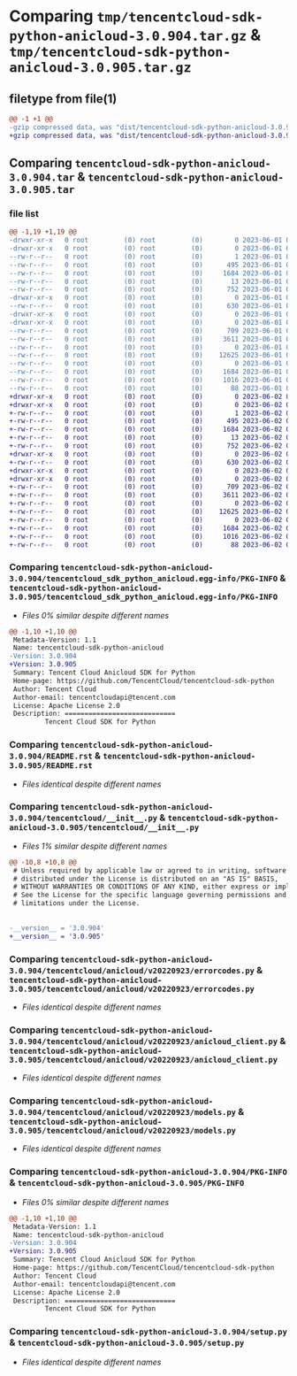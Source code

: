 # Comparing `tmp/tencentcloud-sdk-python-anicloud-3.0.904.tar.gz` & `tmp/tencentcloud-sdk-python-anicloud-3.0.905.tar.gz`

## filetype from file(1)

```diff
@@ -1 +1 @@
-gzip compressed data, was "dist/tencentcloud-sdk-python-anicloud-3.0.904.tar", last modified: Thu Jun  1 02:24:51 2023, max compression
+gzip compressed data, was "dist/tencentcloud-sdk-python-anicloud-3.0.905.tar", last modified: Fri Jun  2 00:19:13 2023, max compression
```

## Comparing `tencentcloud-sdk-python-anicloud-3.0.904.tar` & `tencentcloud-sdk-python-anicloud-3.0.905.tar`

### file list

```diff
@@ -1,19 +1,19 @@
-drwxr-xr-x   0 root         (0) root         (0)        0 2023-06-01 02:24:51.000000 tencentcloud-sdk-python-anicloud-3.0.904/
-drwxr-xr-x   0 root         (0) root         (0)        0 2023-06-01 02:24:51.000000 tencentcloud-sdk-python-anicloud-3.0.904/tencentcloud_sdk_python_anicloud.egg-info/
--rw-r--r--   0 root         (0) root         (0)        1 2023-06-01 02:24:51.000000 tencentcloud-sdk-python-anicloud-3.0.904/tencentcloud_sdk_python_anicloud.egg-info/dependency_links.txt
--rw-r--r--   0 root         (0) root         (0)      495 2023-06-01 02:24:51.000000 tencentcloud-sdk-python-anicloud-3.0.904/tencentcloud_sdk_python_anicloud.egg-info/SOURCES.txt
--rw-r--r--   0 root         (0) root         (0)     1684 2023-06-01 02:24:51.000000 tencentcloud-sdk-python-anicloud-3.0.904/tencentcloud_sdk_python_anicloud.egg-info/PKG-INFO
--rw-r--r--   0 root         (0) root         (0)       13 2023-06-01 02:24:51.000000 tencentcloud-sdk-python-anicloud-3.0.904/tencentcloud_sdk_python_anicloud.egg-info/top_level.txt
--rw-r--r--   0 root         (0) root         (0)      752 2023-06-01 02:24:50.000000 tencentcloud-sdk-python-anicloud-3.0.904/README.rst
-drwxr-xr-x   0 root         (0) root         (0)        0 2023-06-01 02:24:51.000000 tencentcloud-sdk-python-anicloud-3.0.904/tencentcloud/
--rw-r--r--   0 root         (0) root         (0)      630 2023-06-01 02:24:50.000000 tencentcloud-sdk-python-anicloud-3.0.904/tencentcloud/__init__.py
-drwxr-xr-x   0 root         (0) root         (0)        0 2023-06-01 02:24:51.000000 tencentcloud-sdk-python-anicloud-3.0.904/tencentcloud/anicloud/
-drwxr-xr-x   0 root         (0) root         (0)        0 2023-06-01 02:24:51.000000 tencentcloud-sdk-python-anicloud-3.0.904/tencentcloud/anicloud/v20220923/
--rw-r--r--   0 root         (0) root         (0)      709 2023-06-01 02:24:50.000000 tencentcloud-sdk-python-anicloud-3.0.904/tencentcloud/anicloud/v20220923/errorcodes.py
--rw-r--r--   0 root         (0) root         (0)     3611 2023-06-01 02:24:50.000000 tencentcloud-sdk-python-anicloud-3.0.904/tencentcloud/anicloud/v20220923/anicloud_client.py
--rw-r--r--   0 root         (0) root         (0)        0 2023-06-01 02:24:50.000000 tencentcloud-sdk-python-anicloud-3.0.904/tencentcloud/anicloud/v20220923/__init__.py
--rw-r--r--   0 root         (0) root         (0)    12625 2023-06-01 02:24:50.000000 tencentcloud-sdk-python-anicloud-3.0.904/tencentcloud/anicloud/v20220923/models.py
--rw-r--r--   0 root         (0) root         (0)        0 2023-06-01 02:24:50.000000 tencentcloud-sdk-python-anicloud-3.0.904/tencentcloud/anicloud/__init__.py
--rw-r--r--   0 root         (0) root         (0)     1684 2023-06-01 02:24:51.000000 tencentcloud-sdk-python-anicloud-3.0.904/PKG-INFO
--rw-r--r--   0 root         (0) root         (0)     1016 2023-06-01 02:24:50.000000 tencentcloud-sdk-python-anicloud-3.0.904/setup.py
--rw-r--r--   0 root         (0) root         (0)       88 2023-06-01 02:24:51.000000 tencentcloud-sdk-python-anicloud-3.0.904/setup.cfg
+drwxr-xr-x   0 root         (0) root         (0)        0 2023-06-02 00:19:13.000000 tencentcloud-sdk-python-anicloud-3.0.905/
+drwxr-xr-x   0 root         (0) root         (0)        0 2023-06-02 00:19:13.000000 tencentcloud-sdk-python-anicloud-3.0.905/tencentcloud_sdk_python_anicloud.egg-info/
+-rw-r--r--   0 root         (0) root         (0)        1 2023-06-02 00:19:13.000000 tencentcloud-sdk-python-anicloud-3.0.905/tencentcloud_sdk_python_anicloud.egg-info/dependency_links.txt
+-rw-r--r--   0 root         (0) root         (0)      495 2023-06-02 00:19:13.000000 tencentcloud-sdk-python-anicloud-3.0.905/tencentcloud_sdk_python_anicloud.egg-info/SOURCES.txt
+-rw-r--r--   0 root         (0) root         (0)     1684 2023-06-02 00:19:13.000000 tencentcloud-sdk-python-anicloud-3.0.905/tencentcloud_sdk_python_anicloud.egg-info/PKG-INFO
+-rw-r--r--   0 root         (0) root         (0)       13 2023-06-02 00:19:13.000000 tencentcloud-sdk-python-anicloud-3.0.905/tencentcloud_sdk_python_anicloud.egg-info/top_level.txt
+-rw-r--r--   0 root         (0) root         (0)      752 2023-06-02 00:19:13.000000 tencentcloud-sdk-python-anicloud-3.0.905/README.rst
+drwxr-xr-x   0 root         (0) root         (0)        0 2023-06-02 00:19:13.000000 tencentcloud-sdk-python-anicloud-3.0.905/tencentcloud/
+-rw-r--r--   0 root         (0) root         (0)      630 2023-06-02 00:19:13.000000 tencentcloud-sdk-python-anicloud-3.0.905/tencentcloud/__init__.py
+drwxr-xr-x   0 root         (0) root         (0)        0 2023-06-02 00:19:13.000000 tencentcloud-sdk-python-anicloud-3.0.905/tencentcloud/anicloud/
+drwxr-xr-x   0 root         (0) root         (0)        0 2023-06-02 00:19:13.000000 tencentcloud-sdk-python-anicloud-3.0.905/tencentcloud/anicloud/v20220923/
+-rw-r--r--   0 root         (0) root         (0)      709 2023-06-02 00:19:13.000000 tencentcloud-sdk-python-anicloud-3.0.905/tencentcloud/anicloud/v20220923/errorcodes.py
+-rw-r--r--   0 root         (0) root         (0)     3611 2023-06-02 00:19:13.000000 tencentcloud-sdk-python-anicloud-3.0.905/tencentcloud/anicloud/v20220923/anicloud_client.py
+-rw-r--r--   0 root         (0) root         (0)        0 2023-06-02 00:19:13.000000 tencentcloud-sdk-python-anicloud-3.0.905/tencentcloud/anicloud/v20220923/__init__.py
+-rw-r--r--   0 root         (0) root         (0)    12625 2023-06-02 00:19:13.000000 tencentcloud-sdk-python-anicloud-3.0.905/tencentcloud/anicloud/v20220923/models.py
+-rw-r--r--   0 root         (0) root         (0)        0 2023-06-02 00:19:13.000000 tencentcloud-sdk-python-anicloud-3.0.905/tencentcloud/anicloud/__init__.py
+-rw-r--r--   0 root         (0) root         (0)     1684 2023-06-02 00:19:13.000000 tencentcloud-sdk-python-anicloud-3.0.905/PKG-INFO
+-rw-r--r--   0 root         (0) root         (0)     1016 2023-06-02 00:19:13.000000 tencentcloud-sdk-python-anicloud-3.0.905/setup.py
+-rw-r--r--   0 root         (0) root         (0)       88 2023-06-02 00:19:13.000000 tencentcloud-sdk-python-anicloud-3.0.905/setup.cfg
```

### Comparing `tencentcloud-sdk-python-anicloud-3.0.904/tencentcloud_sdk_python_anicloud.egg-info/PKG-INFO` & `tencentcloud-sdk-python-anicloud-3.0.905/tencentcloud_sdk_python_anicloud.egg-info/PKG-INFO`

 * *Files 0% similar despite different names*

```diff
@@ -1,10 +1,10 @@
 Metadata-Version: 1.1
 Name: tencentcloud-sdk-python-anicloud
-Version: 3.0.904
+Version: 3.0.905
 Summary: Tencent Cloud Anicloud SDK for Python
 Home-page: https://github.com/TencentCloud/tencentcloud-sdk-python
 Author: Tencent Cloud
 Author-email: tencentcloudapi@tencent.com
 License: Apache License 2.0
 Description: ============================
         Tencent Cloud SDK for Python
```

### Comparing `tencentcloud-sdk-python-anicloud-3.0.904/README.rst` & `tencentcloud-sdk-python-anicloud-3.0.905/README.rst`

 * *Files identical despite different names*

### Comparing `tencentcloud-sdk-python-anicloud-3.0.904/tencentcloud/__init__.py` & `tencentcloud-sdk-python-anicloud-3.0.905/tencentcloud/__init__.py`

 * *Files 1% similar despite different names*

```diff
@@ -10,8 +10,8 @@
 # Unless required by applicable law or agreed to in writing, software
 # distributed under the License is distributed on an "AS IS" BASIS,
 # WITHOUT WARRANTIES OR CONDITIONS OF ANY KIND, either express or implied.
 # See the License for the specific language governing permissions and
 # limitations under the License.
 
 
-__version__ = '3.0.904'
+__version__ = '3.0.905'
```

### Comparing `tencentcloud-sdk-python-anicloud-3.0.904/tencentcloud/anicloud/v20220923/errorcodes.py` & `tencentcloud-sdk-python-anicloud-3.0.905/tencentcloud/anicloud/v20220923/errorcodes.py`

 * *Files identical despite different names*

### Comparing `tencentcloud-sdk-python-anicloud-3.0.904/tencentcloud/anicloud/v20220923/anicloud_client.py` & `tencentcloud-sdk-python-anicloud-3.0.905/tencentcloud/anicloud/v20220923/anicloud_client.py`

 * *Files identical despite different names*

### Comparing `tencentcloud-sdk-python-anicloud-3.0.904/tencentcloud/anicloud/v20220923/models.py` & `tencentcloud-sdk-python-anicloud-3.0.905/tencentcloud/anicloud/v20220923/models.py`

 * *Files identical despite different names*

### Comparing `tencentcloud-sdk-python-anicloud-3.0.904/PKG-INFO` & `tencentcloud-sdk-python-anicloud-3.0.905/PKG-INFO`

 * *Files 0% similar despite different names*

```diff
@@ -1,10 +1,10 @@
 Metadata-Version: 1.1
 Name: tencentcloud-sdk-python-anicloud
-Version: 3.0.904
+Version: 3.0.905
 Summary: Tencent Cloud Anicloud SDK for Python
 Home-page: https://github.com/TencentCloud/tencentcloud-sdk-python
 Author: Tencent Cloud
 Author-email: tencentcloudapi@tencent.com
 License: Apache License 2.0
 Description: ============================
         Tencent Cloud SDK for Python
```

### Comparing `tencentcloud-sdk-python-anicloud-3.0.904/setup.py` & `tencentcloud-sdk-python-anicloud-3.0.905/setup.py`

 * *Files identical despite different names*

